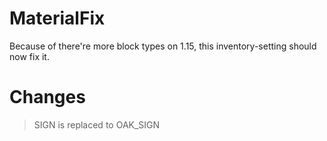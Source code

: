 # MaterialFix
Because of there're more block types on 1.15, this inventory-setting should now fix it.
# Changes
> SIGN is replaced to OAK_SIGN